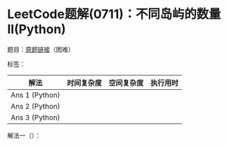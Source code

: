 # LeetCode题解(0711)：不同岛屿的数量II(Python)

题目：[原题链接](https://leetcode-cn.com/problems/number-of-distinct-islands-ii/)（困难）

标签：

| 解法           | 时间复杂度 | 空间复杂度 | 执行用时 |
| -------------- | ---------- | ---------- | -------- |
| Ans 1 (Python) |            |            |          |
| Ans 2 (Python) |            |            |          |
| Ans 3 (Python) |            |            |          |

解法一（）：

